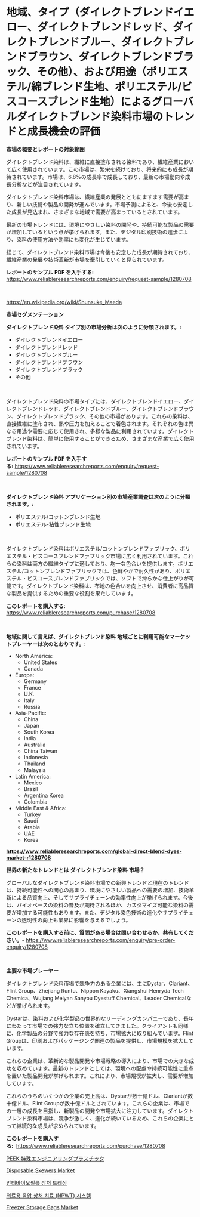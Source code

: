 <p><h1>地域、タイプ（ダイレクトブレンドイエロー、ダイレクトブレンドレッド、ダイレクトブレンドブルー、ダイレクトブレンドブラウン、ダイレクトブレンドブラック、その他）、および用途（ポリエステル/綿ブレンド生地、ポリエステル/ビスコースブレンド生地）によるグローバルダイレクトブレンド染料市場のトレンドと成長機会の評価</h1></p><p><strong>市場の概要とレポートの対象範囲</strong></p>
<p><p>ダイレクトブレンド染料は、繊維に直接塗布される染料であり、繊維産業において広く使用されています。この市場は、繁栄を続けており、将来的にも成長が期待されています。市場は、6.8%の成長率で成長しており、最新の市場動向や成長分析などが注目されています。</p><p>ダイレクトブレンド染料市場は、繊維産業の発展とともにますます需要が高まり、新しい技術や製品の開発が進んでいます。市場予測によると、今後も安定した成長が見込まれ、さまざまな地域で需要が高まっているとされています。</p><p>最新の市場トレンドには、環境にやさしい染料の開発や、持続可能な製品の需要が増加しているという点が挙げられます。また、デジタル印刷技術の進歩により、染料の使用方法や効率にも変化が生じています。</p><p>総じて、ダイレクトブレンド染料市場は今後も安定した成長が期待されており、繊維産業の発展や技術革新が市場を牽引していくと見られています。</p></p>
<p><strong>レポートのサンプル PDF を入手する:</strong> <a href="https://www.reliableresearchreports.com/enquiry/request-sample/1280708">https://www.reliableresearchreports.com/enquiry/request-sample/1280708</a></p>
<p>&nbsp;</p>
<p><a href="https://en.wikipedia.org/wiki/Shunsuke_Maeda">https://en.wikipedia.org/wiki/Shunsuke_Maeda</a></p>
<p><strong>市場セグメンテーション</strong></p>
<p><strong>ダイレクトブレンド染料 タイプ別の市場分析は次のように分類されます。:</strong></p>
<p><ul><li>ダイレクトブレンドイエロー</li><li>ダイレクトブレンドレッド</li><li>ダイレクトブレンドブルー</li><li>ダイレクトブレンドブラウン</li><li>ダイレクトブレンドブラック</li><li>その他</li></ul></p>
<p>&nbsp;</p>
<p><p>ダイレクトブレンド染料の市場タイプには、ダイレクトブレンドイエロー、ダイレクトブレンドレッド、ダイレクトブレンドブルー、ダイレクトブレンドブラウン、ダイレクトブレンドブラック、その他の市場があります。これらの染料は、直接繊維に塗布され、熱や圧力を加えることで着色されます。それぞれの色は異なる用途や需要に応じて使用され、多様な製品に利用されています。ダイレクトブレンド染料は、簡単に使用することができるため、さまざまな産業で広く使用されています。</p></p>
<p><strong>レポートのサンプル PDF を入手する:</strong>&nbsp;<a href="https://www.reliableresearchreports.com/enquiry/request-sample/1280708">https://www.reliableresearchreports.com/enquiry/request-sample/1280708</a></p>
<p>&nbsp;</p>
<p><strong> ダイレクトブレンド染料 アプリケーション別の市場産業調査は次のように分類されます。:</strong></p>
<p><ul><li>ポリエステル/コットンブレンド生地</li><li>ポリエステル-粘性ブレンド生地</li></ul></p>
<p>&nbsp;</p>
<p><p>ダイレクトブレンド染料はポリエステル/コットンブレンドファブリック、ポリエステル・ビスコースブレンドファブリック市場に広く利用されています。これらの染料は両方の繊維タイプに適しており、均一な色合いを提供します。ポリエステル/コットンブレンドファブリックでは、色鮮やかで耐久性があり、ポリエステル・ビスコースブレンドファブリックでは、ソフトで滑らかな仕上がりが可能です。ダイレクトブレンド染料は、布地の色合いを向上させ、消費者に高品質な製品を提供するための重要な役割を果たしています。</p></p>
<p><strong>このレポートを購入する:</strong>&nbsp; <a href="https://www.reliableresearchreports.com/purchase/1280708">https://www.reliableresearchreports.com/purchase/1280708</a></p>
<p>&nbsp;</p>
<p><strong>地域に関して言えば、ダイレクトブレンド染料 地域ごとに利用可能なマーケットプレーヤーは次のとおりです。:</strong></p>
<p><ul>
    <li>
        North America:
        <ul>
            <li>United States</li>
            <li>Canada</li>
        </ul>
    </li>
    <li>
        Europe:
        <ul>
            <li>Germany</li>
            <li>France</li>
            <li>U.K.</li>
            <li>Italy</li>
            <li>Russia</li>
        </ul>
    </li>
    <li>
        Asia-Pacific:
        <ul>
            <li>China</li>
            <li>Japan</li>
            <li>South Korea</li>
            <li>India</li>
            <li>Australia</li>
            <li>China Taiwan</li>
            <li>Indonesia</li>
            <li>Thailand</li>
            <li>Malaysia</li>
        </ul>
    </li>
    <li>
        Latin America:
        <ul>
            <li>Mexico</li>
            <li>Brazil</li>
            <li>Argentina Korea</li>
            <li>Colombia</li>
        </ul>
    </li>
    <li>
        Middle East & Africa:
        <ul>
            <li>Turkey</li>
            <li>Saudi</li>
            <li>Arabia</li>
            <li>UAE</li>
            <li>Korea</li>
        </ul>
    </li>
    </ul></p>
<p><strong><a href="https://www.reliableresearchreports.com/global-direct-blend-dyes-market-r1280708">https://www.reliableresearchreports.com/global-direct-blend-dyes-market-r1280708</a></strong>&nbsp;</p>
<p><strong>世界の新たなトレンドとは ダイレクトブレンド染料 市場？</strong></p>
<p><p>グローバルなダイレクトブレンド染料市場での新興トレンドと現在のトレンドは、持続可能性への関心の高まり、環境にやさしい製品への需要の増加、技術革新による品質向上、そしてサプライチェーンの効率性向上が挙げられます。今後は、バイオベースの染料の普及が期待されるほか、カスタマイズ可能な染料の需要が増加する可能性もあります。また、デジタル染色技術の進化やサプライチェーンの透明性の向上も業界に影響を与えるでしょう。</p></p>
<p><strong>このレポートを購入する前に、質問がある場合は問い合わせるか、共有してください。</strong>- <a href="https://www.reliableresearchreports.com/enquiry/pre-order-enquiry/1280708">https://www.reliableresearchreports.com/enquiry/pre-order-enquiry/1280708</a></p>
<p>&nbsp;</p>
<p><strong>主要な市場プレーヤー</strong></p>
<p><p>ダイレクトブレンド染料市場で競争力のある企業には、主にDystar、Clariant、Flint Group、Zhejiang Runtu、Nippon Kayaku、Xiangshui Henryda Tech Chemica、Wujiang Meiyan Sanyou Dyestuff Chemical、Leader Chemicalなどが挙げられます。</p><p>Dystarは、染料および化学製品の世界的なリーディングカンパニーであり、長年にわたって市場での強力な立ち位置を確立してきました。クライアントも同様に、化学製品の分野で強力な存在感を持ち、市場拡大に取り組んでいます。Flint Groupは、印刷およびパッケージング関連の製品を提供し、市場規模を拡大しています。</p><p>これらの企業は、革新的な製品開発や市場戦略の導入により、市場での大きな成功を収めています。最新のトレンドとしては、環境への配慮や持続可能性に重点を置いた製品開発が挙げられます。これにより、市場規模が拡大し、需要が増加しています。</p><p>これらのうちのいくつかの企業の売上高は、Dystarが数十億ドル、Clariantが数十億ドル、Flint Groupが数十億ドルとされています。これらの企業は、市場での一層の成長を目指し、新製品の開発や市場拡大に注力しています。ダイレクトブレンド染料市場は、競争が激しく、進化が続いているため、これらの企業にとって継続的な成長が求められています。</p></p>
<p><strong>このレポートを購入する:</strong>&nbsp;&nbsp;<a href="https://www.reliableresearchreports.com/purchase/1280708">https://www.reliableresearchreports.com/purchase/1280708</a></p>
<p><p><a href="https://github.com/MosesSpinka1914/Market-Research-Report-List-2/blob/main/1884948146082.md">PEEK 特殊エンジニアリングプラスチック</a></p><p><a href="https://github.com/goodweq44/Market-Research-Report-List-1/blob/main/disposable-skewers-market.md">Disposable Skewers Market</a></p><p><a href="https://github.com/vs019sa3m8x/Market-Research-Report-List-2/blob/main/6305585154708.md">안티바이오필름 상처 드레싱</a></p><p><a href="https://github.com/Madalyell456456/Market-Research-Report-List-2/blob/main/4437956154709.md">의료용 음압 상처 치료 (NPWT) 시스템</a></p><p><a href="https://github.com/MaraKoelpin2023/Market-Research-Report-List-1/blob/main/freezer-storage-bags-market.md">Freezer Storage Bags Market</a></p></p>